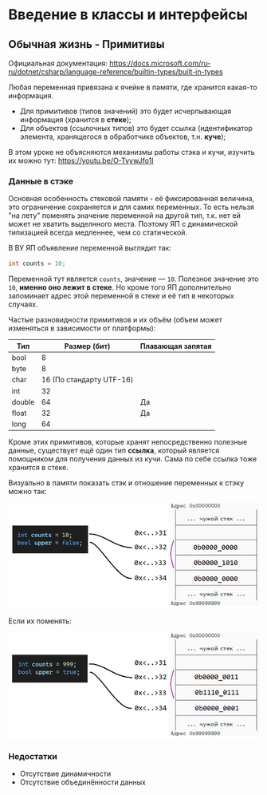 ﻿# Введение в классы и интерфейсы

## Обычная жизнь - Примитивы

Официальная документация: https://docs.microsoft.com/ru-ru/dotnet/csharp/language-reference/builtin-types/built-in-types

Любая переменная привязана к ячейке в памяти, где хранится какая-то информация.

- Для примитивов (типов значений) это будет исчерпывающая информация (хранится в **стеке**);
- Для объектов (ссылочных типов) это будет ссылка (идентификатор элемента, хранящегося в обработчике объектов, т.н. **куче**);

В этом уроке не объясняются механизмы работы стэка и кучи, изучить их можно тут: https://youtu.be/O-TvywJfo1I

### Данные в стэке

Основная особенность стековой памяти - её фиксированная величина, это ограничение сохраняется и для самих переменных. То есть нельзя "на лету" поменять значение переменной на другой тип, т.к. нет ей может не хватить выделнного места. Поэтому ЯП с динамической типизацией всегда медленнее, чем со статической.

В ВУ ЯП объявление переменной выглядит так:

```C#
int counts = 10;
```

Переменной тут является `counts`, значение — `10`. Полезное значение это `10`, **именно оно лежит в стеке**. Но кроме того ЯП дополнительно запоминает адрес этой переменной в стеке и её тип в некоторых случаях.

Частые разновидности примитивов и их объём (объем может изменяться в зависимости от платформы):

| Тип    | Размер (бит)             | Плавающая запятая |
|--------|--------------------------|-------------------|
| bool   | 8                        |                   |
| byte   | 8                        |                   |
| char   | 16 (По стандарту UTF-16) |                   |
| int    | 32                       |                   |
| double | 64                       | Да                |
| float  | 32                       | Да                |
| long   | 64                       |                   |

Кроме этих примитивов, которые хранят непосредственно полезные данные, существует ещё один тип **ссылка**, который является помощником для получения данных из кучи. Сама по себе ссылка тоже хранится в стеке.

Визуально в памяти показать стэк и отношение переменных к стэку можно так:

![1 1](img/1_1.png)

Если их поменять:

![1 2](img/1_2.png)

### Недостатки

- Отсутствие динамичности
- Отсутствие объединённости данных
